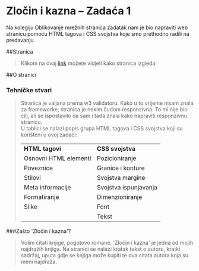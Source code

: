 # Zločin i kazna – Zadaća 1
Na kolegiju Oblikovanje mrežnih stranica zadatak nam je bio napraviti web stranicu pomoću HTML tagova i CSS svojstva koje smo prethodno radili na predavanju.

##Stranica
>Klikom na ovaj <a href="http://oziz.ffos.hr/OMS20142015/0122215826/4vjezba/dz/1ZADATAK.html">link</a> možete vidjeti kako stranica izgleda.



##O stranici
### Tehničke stvari
>Stranica je valjana prema w3 validatoru. Kako u to vrijeme nisam znala za frameworke, stranica je nekim čudom responzivna. To mi nije bio cilj, ali se ispostavilo da sam i tada znala kako napraviti responzivnu stranicu. 
> <br />U tablici se nalazi popis grupa HTML tagova i CSS svojstva koji su korišteni u ovoj zadaći:
><table>
><tr>
><td><b>HTML tagovi</b></td>
><td><b>CSS svojstva</b></td>
></tr>
><tr>
><td>Osnovni HTML elementi</td>
><td>Pozicioniranje</td>
></tr>
><tr>
><td>Poveznice</td>
><td>Granice i konture</td>
></tr>
><tr>
><td>Stilovi</td>
><td>Svojstva margine</td>
></tr>
><tr>
><td>Meta informacije</td>
><td>Svojstva ispunjavanja</td>
></tr>
><tr>
><td>Formatiranje</td>
><td>Dimenzioniranje</td>
></tr>
><tr>
><td>Slike</td>
><td>Font</td>
></tr>
><tr>
><td></td>
><td>Tekst</td>
></tr>
></table>

###Zašto 'Zločin i kazna'?
>Volim čitati knjige, pogotovo romane. 'Zločin i kazna' je jedna od mojih najdražih knjiga. Na stranici se nalazi kratak tekst o autoru, kratki sadržaj, uputa gdje se knjiga može kupiti te dva citata autora koja su meni najdraža. 


